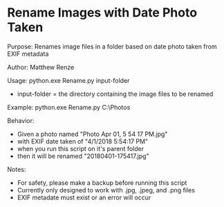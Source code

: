 # Rename Images with Date Photo Taken

Purpose: Renames image files in a folder based on date photo taken from EXIF metadata

Author: Matthew Renze

Usage: python.exe Rename.py input-folder
  - input-folder = the directory containing the image files to be renamed

Example: python.exe Rename.py C:\Photos

Behavior:  
 - Given a photo named "Photo Apr 01, 5 54 17 PM.jpg"  
 - with EXIF date taken of "4/1/2018 5:54:17 PM"  
 - when you run this script on it's parent folder
 - then it will be renamed "20180401-175417.jpg"

Notes:
  - For safety, please make a backup before running this script
  - Currently only designed to work with .jpg, .jpeg, and .png files
  - EXIF metadate must exist or an error will occur
